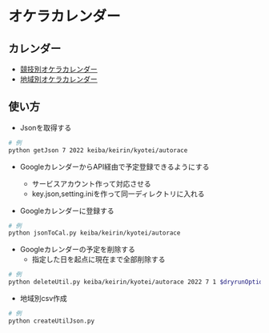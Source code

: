# オケラカレンダー
## カレンダー
- [競技別オケラカレンダー](https://dialoguedaisuki.github.io/gambleCalendar/)
- [地域別オケラカレンダー](https://dialoguedaisuki.github.io/gambleCalendar/kanto.html)

## 使い方
- Jsonを取得する
```bash
# 例
python getJson 7 2022 keiba/keirin/kyotei/autorace
```

- GoogleカレンダーからAPI経由で予定登録できるようにする
  - サービスアカウント作って対応させる
  - key.json,setting.iniを作って同一ディレクトリに入れる

- Googleカレンダーに登録する
```bash
# 例
python jsonToCal.py keiba/keirin/kyotei/autorace
```

- Googleカレンダーの予定を削除する
  - 指定した日を起点に現在まで全部削除する
```bash
# 例
python deleteUtil.py keiba/keirin/kyotei/autorace 2022 7 1 $dryrunOption
```

- 地域別csv作成
```bash
# 例
python createUtilJson.py
```
